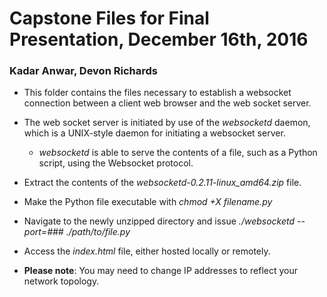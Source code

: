 # Capstone Files for Final Presentation, December 16th, 2016

### Kadar Anwar, Devon Richards

* This folder contains the files necessary to establish a websocket connection between a client web browser and the web socket server.

* The web socket server is initiated by use of the *websocketd* daemon, which is a UNIX-style daemon for initiating a websocket server.

	* *websocketd* is able to serve the contents of a file, such as a Python script, using the Websocket protocol.

* Extract the contents of the *websocketd-0.2.11-linux_amd64.zip* file.
* Make the Python file executable with *chmod +X filename.py*
* Navigate to the newly unzipped directory and issue *./websocketd --port=### ./path/to/file.py*
* Access the *index.html* file, either hosted locally or remotely.
* **Please note**: You may need to change IP addresses to reflect your network topology.
